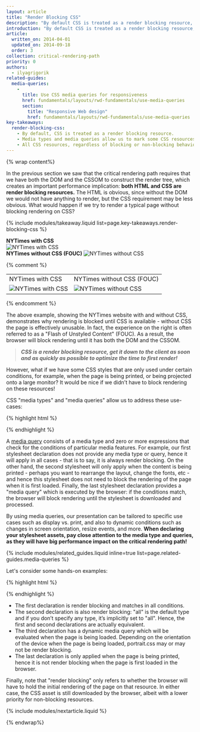 ```yaml
---
layout: article
title: "Render Blocking CSS"
description: "By default CSS is treated as a render blocking resource, which means that the browser will hold rendering of any processed content until the CSSOM is constructed. Make sure to keep your CSS lean, deliver it as quickly as possible, and use media types and queries to unblock rendering."
introduction: "By default CSS is treated as a render blocking resource, which means that the browser will hold rendering of any processed content until the CSSOM is constructed. Make sure to keep your CSS lean, deliver it as quickly as possible, and use media types and queries to unblock rendering."
article:
  written_on: 2014-04-01
  updated_on: 2014-09-18
  order: 3
collection: critical-rendering-path
priority: 0
authors:
  - ilyagrigorik
related-guides:
  media-queries:
    -
      title: Use CSS media queries for responsiveness
      href: fundamentals/layouts/rwd-fundamentals/use-media-queries
      section:
        title: "Responsive Web design"
        href: fundamentals/layouts/rwd-fundamentals/use-media-queries
key-takeaways:
  render-blocking-css:
    - By default, CSS is treated as a render blocking resource.
    - Media types and media queries allow us to mark some CSS resources as non-render blocking.
    - All CSS resources, regardless of blocking or non-blocking behavior, are downloaded by the browser.
---
```

{% wrap content%}

<style>
  img, video, object {
    max-width: 100%;
  }

  img.center {
    display: block;
    margin-left: auto;
    margin-right: auto;
  }
</style>


In the previous section we saw that the critical rendering path requires that we have both the DOM and the CSSOM to construct the render tree, which creates an important performance implication: **both HTML and CSS are render blocking resources.** The HTML is obvious, since without the DOM we would not have anything to render, but the CSS requirement may be less obvious. What would happen if we try to render a typical page without blocking rendering on CSS?

{% include modules/takeaway.liquid list=page.key-takeaways.render-blocking-css %}

<div class="clear">
  <div class="g--half">
    <b>NYTimes with CSS</b>
    <img class="center" src="images/nytimes-css-device.png" alt="NYTimes with CSS">

  </div>

  <div class="g--half g--last">
    <b>NYTimes without CSS (FOUC)</b>
    <img src="images/nytimes-nocss-device.png" alt="NYTimes without CSS">

  </div>
</div>

{% comment %}
<table>
<tr>
<td>NYTimes with CSS</td>
<td>NYTimes without CSS (FOUC)</td>
</tr>
<tr>
<td><img src="images/nytimes-css-device.png" alt="NYTimes with CSS" class="center"></td>
<td><img src="images/nytimes-nocss-device.png" alt="NYTimes without CSS" class="center"></td>
</tr>
</table>
{% endcomment %}

The above example, showing the NYTimes website with and without CSS, demonstrates why rendering is blocked until CSS is available - without CSS the page is effectively unusable. In fact, the experience on the right is often referred to as a "Flash of Unstyled Content" (FOUC). As a result, the browser will block rendering until it has both the DOM and the CSSOM.

> **_CSS is a render blocking resource, get it down to the client as soon and as quickly as possible to optimize the time to first render!_**

However, what if we have some CSS styles that are only used under certain conditions, for example, when the page is being printed, or being projected onto a large monitor? It would be nice if we didn’t have to block rendering on these resources!

CSS "media types" and "media queries" allow us to address these use-cases:

{% highlight html %}
<link href="style.css" rel="stylesheet">
<link href="print.css" rel="stylesheet" media="print">
<link href="other.css" rel="stylesheet" media="(min-width: 40em)">
{% endhighlight %}

A [media query]({{site.fundamentals}}/layouts/rwd-fundamentals/use-media-queries.html) consists of a media type and zero or more expressions that check for the conditions of particular media features. For example, our first stylesheet declaration does not provide any media type or query, hence it will apply in all cases - that is to say, it is always render blocking. On the other hand, the second stylesheet will only apply when the content is being printed - perhaps you want to rearrange the layout, change the fonts, etc - and hence this stylesheet does not need to block the rendering of the page when it is first loaded. Finally, the last stylesheet declaration provides a "media query" which is executed by the browser: if the conditions match, the browser will block rendering until the stylesheet is downloaded and processed.

By using media queries, our presentation can be tailored to specific use cases such as display vs. print, and also to dynamic conditions such as changes in screen orientation, resize events, and more. **When declaring your stylesheet assets, pay close attention to the media type and queries, as they will have big performance impact on the critical rendering path!**

{% include modules/related_guides.liquid inline=true list=page.related-guides.media-queries %}

Let's consider some hands-on examples:

{% highlight html %}
<link href="style.css"    rel="stylesheet">
<link href="style.css"    rel="stylesheet" media="all">
<link href="portrait.css" rel="stylesheet" media="orientation:portrait">
<link href="print.css"    rel="stylesheet" media="print">
{% endhighlight %}

* The first declaration is render blocking and matches in all conditions.
* The second declaration is also render blocking: "all" is the default type and if you don’t specify any type, it’s implicitly set to "all". Hence, the first and second declarations are actually equivalent.
* The third declaration has a dynamic media query which will be evaluated when the page is being loaded. Depending on the orientation of the device when the page is being loaded, portrait.css may or may not be render blocking.
* The last declaration is only applied when the page is being printed, hence it is not render blocking when the page is first loaded in the browser.

Finally, note that "render blocking" only refers to whether the browser will have to hold the initial rendering of the page on that resource. In either case, the CSS asset is still downloaded by the browser, albeit with a lower priority for non-blocking resources.

{% include modules/nextarticle.liquid %}

{% endwrap%}
